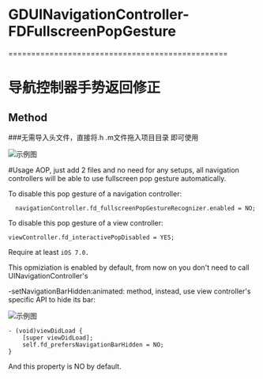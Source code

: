 # GDUINavigationController-FDFullscreenPopGesture
================================================

# 导航控制器手势返回修正

## Method 
 ###无需导入头文件，直接将.h .m文件拖入项目目录 即可使用
 
![示例图](https://raw.githubusercontent.com/forkingdog/FDFullscreenPopGesture/master/Snapshots/snapshot0.gif)



#Usage
AOP, just add 2 files and no need for any setups, all navigation controllers will be able to use fullscreen pop gesture automatically.

To disable this pop gesture of a navigation controller:
```objc
  navigationController.fd_fullscreenPopGestureRecognizer.enabled = NO;
```
To disable this pop gesture of a view controller:
```objc
viewController.fd_interactivePopDisabled = YES;
```
Require at least `iOS 7.0.`

This opmiziation is enabled by default, from now on you don't need to call UINavigationController's

  -setNavigationBarHidden:animated: method, instead, use view controller's specific API to hide its bar:

![示例图](https://raw.githubusercontent.com/forkingdog/FDFullscreenPopGesture/master/Snapshots/snapshot1.gif)

```objc
- (void)viewDidLoad {
    [super viewDidLoad];
    self.fd_prefersNavigationBarHidden = NO;
}
```
And this property is NO by default.
